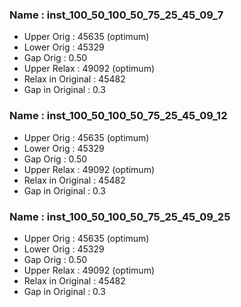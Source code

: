 

### Name : inst_100_50_100_50_75_25_45_09_7
- Upper Orig : 45635 (optimum)
- Lower Orig : 45329
- Gap Orig : 0.50
- Upper Relax : 49092 (optimum)
- Relax in Original : 45482
- Gap in Original : 0.3

### Name : inst_100_50_100_50_75_25_45_09_12
- Upper Orig : 45635 (optimum)
- Lower Orig : 45329
- Gap Orig : 0.50
- Upper Relax : 49092 (optimum)
- Relax in Original : 45482
- Gap in Original : 0.3

### Name : inst_100_50_100_50_75_25_45_09_25
- Upper Orig : 45635 (optimum)
- Lower Orig : 45329
- Gap Orig : 0.50
- Upper Relax : 49092 (optimum)
- Relax in Original : 45482
- Gap in Original : 0.3